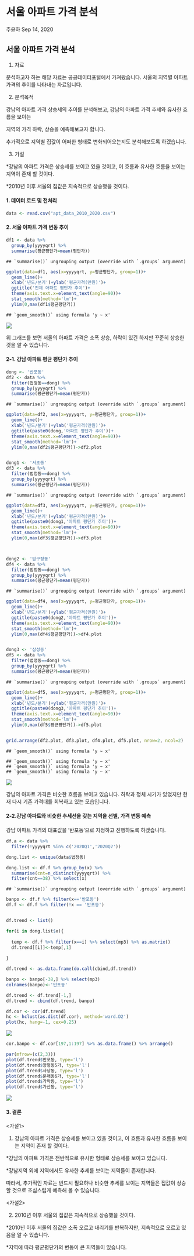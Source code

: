 서울 아파트 가격 분석
================
주윤하
Sep 14, 2020

## 서울 아파트 가격 분석

1.  자료

분석하고자 하는 해당 자료는 공공데이터포털에서 가져왔습니다. 서울의 지역별 아파트가격의 추이를 나타내는 자료입니다.

2.  분석목적

강남의 아파트 가격 상승세의 추이를 분석해보고, 강남의 아파트 가격 추세와 유사한 흐름을 보이는

지역의 가격 하락, 상승을 예측해보고자 합니다.

추가적으로 지역별 집값이 어떠한 형태로 변화되어오는지도 분석해보도록 하겠습니다.

3.  가설

\*강남의 아파트 가격은 상승세를 보이고 있을 것이고, 이 흐름과 유사한 흐름을 보이는 지역이 존재 할 것이다.

\*2010년 이후 서울의 집값은 지속적으로 상승했을 것이다.

#### 1\. 데이터 로드 및 전처리

``` r
data <- read.csv("apt_data_2010_2020.csv")
```

#### 2\. 서울 아파트 가격 변동 추이

``` r
df1 <- data %>% 
  group_by(yyyyqrt) %>% 
  summarise(평균평단가=mean(평단가))
```

    ## `summarise()` ungrouping output (override with `.groups` argument)

``` r
ggplot(data=df1, aes(x=yyyyqrt, y=평균평단가, group=1))+
  geom_line()+
  xlab('년도/분기')+ylab('평균가격(만원)')+
  ggtitle('전체 아파트 평단가 추이')+
  theme(axis.text.x=element_text(angle=90))+
  stat_smooth(method='lm')+
  ylim(0,max(df1$평균평단가))
```

    ## `geom_smooth()` using formula 'y ~ x'

![](서울아파트가격추이_files/figure-gfm/unnamed-chunk-2-1.png)<!-- -->

위 그래프를 보면 서울의 아파트 가격은 소폭 상승, 하락이 있긴 하지만 꾸준히 상승한 것을 알 수 있습니다.

#### 2-1. 강남 아파트 평균 평단가 추이

``` r
dong <- '반포동'
df2 <- data %>% 
  filter(법정동==dong) %>% 
  group_by(yyyyqrt) %>% 
  summarise(평균평단가=mean(평단가))
```

    ## `summarise()` ungrouping output (override with `.groups` argument)

``` r
ggplot(data=df2, aes(x=yyyyqrt, y=평균평단가, group=1))+
  geom_line()+
  xlab('년도/분기')+ylab('평균가격(만원)')+
  ggtitle(paste0(dong,'아파트 평단가 추이'))+
  theme(axis.text.x=element_text(angle=90))+
  stat_smooth(method='lm')+
  ylim(0,max(df2$평균평단가))->df2.plot


dong1 <- '서초동'
df3 <- data %>% 
  filter(법정동==dong) %>% 
  group_by(yyyyqrt) %>% 
  summarise(평균평단가=mean(평단가))
```

    ## `summarise()` ungrouping output (override with `.groups` argument)

``` r
ggplot(data=df3, aes(x=yyyyqrt, y=평균평단가, group=1))+
  geom_line()+
  xlab('년도/분기')+ylab('평균가격(만원)')+
  ggtitle(paste0(dong1,'아파트 평단가 추이'))+
  theme(axis.text.x=element_text(angle=90))+
  stat_smooth(method='lm')+
  ylim(0,max(df3$평균평단가))->df3.plot



dong2 <- '압구정동'
df4 <- data %>% 
  filter(법정동==dong) %>% 
  group_by(yyyyqrt) %>% 
  summarise(평균평단가=mean(평단가))
```

    ## `summarise()` ungrouping output (override with `.groups` argument)

``` r
ggplot(data=df4, aes(x=yyyyqrt, y=평균평단가, group=1))+
  geom_line()+
  xlab('년도/분기')+ylab('평균가격(만원)')+
  ggtitle(paste0(dong2,'아파트 평단가 추이'))+
  theme(axis.text.x=element_text(angle=90))+
  stat_smooth(method='lm')+
  ylim(0,max(df4$평균평단가))->df4.plot


dong3 <- '삼성동'
df5 <- data %>% 
  filter(법정동==dong) %>% 
  group_by(yyyyqrt) %>% 
  summarise(평균평단가=mean(평단가))
```

    ## `summarise()` ungrouping output (override with `.groups` argument)

``` r
ggplot(data=df5, aes(x=yyyyqrt, y=평균평단가, group=1))+
  geom_line()+
  xlab('년도/분기')+ylab('평균가격(만원)')+
  ggtitle(paste0(dong3,'아파트 평단가 추이'))+
  theme(axis.text.x=element_text(angle=90))+
  stat_smooth(method='lm')+
  ylim(0,max(df5$평균평단가))->df5.plot


grid.arrange(df2.plot, df3.plot, df4.plot, df5.plot, nrow=2, ncol=2)
```

    ## `geom_smooth()` using formula 'y ~ x'

    ## `geom_smooth()` using formula 'y ~ x'
    ## `geom_smooth()` using formula 'y ~ x'
    ## `geom_smooth()` using formula 'y ~ x'

![](서울아파트가격추이_files/figure-gfm/unnamed-chunk-3-1.png)<!-- -->

강남의 아파트 가격은 비숫한 흐름을 보이고 있습니다. 하락과 정체 시기가 있었지만 현재 다시 기존 가격대를 회복하고 있는
모습입니다.

#### 2-2.강남 아파트와 비슷한 추세선을 갖는 지역을 선별, 가격 변동 예측

강남 아파트 가격의 대표값을 ’반포동’으로 지정하고 진행하도록 하겠습니다.

``` r
df.a <- data %>% 
  filter(!yyyyqrt %in% c('2020Q1','2020Q2'))

dong.list <- unique(data$법정동)
```

``` r
dong.list <- df.f %>% group_by(x) %>% 
  summarise(cnt=n_distinct(yyyyqrt)) %>% 
  filter(cnt==38) %>% select(x)
```

    ## `summarise()` ungrouping output (override with `.groups` argument)

``` r
banpo <- df.f %>% filter(x=='반포동')
df.f <- df.f %>% filter(!x == '반포동')


df.trend <- list()

for(i in dong.list$x){
  
  temp <- df.f %>% filter(x==i) %>% select(mp3) %>% as.matrix()
  df.trend[[i]]<-temp[,1]
                                                              
}

df.trend <- as.data.frame(do.call(cbind,df.trend)) 

banpo <- banpo[-38,] %>% select(mp3)
colnames(banpo)<-'반포동'

df.trend <- df.trend[-1,]
df.trend <- cbind(df.trend, banpo)

df.cor <- cor(df.trend)
hc <- hclust(as.dist(df.cor), method='ward.D2')
plot(hc, hang=-1, cex=0.25)
```

![](서울아파트가격추이_files/figure-gfm/unnamed-chunk-6-1.png)<!-- -->

``` r
cor.banpo <- df.cor[197,1:197] %>% as.data.frame() %>% arrange()

par(mfrow=(c(2,3)))
plot(df.trend$반포동, type='l')
plot(df.trend$양평동5가, type='l')
plot(df.trend$사당동, type='l')
plot(df.trend$문래동6가, type='l')
plot(df.trend$가락동, type='l')
plot(df.trend$가산동, type='l')
```

![](서울아파트가격추이_files/figure-gfm/unnamed-chunk-6-2.png)<!-- -->

#### 3\. 결론

<가설1>

1)  강남의 아파트 가격은 상승세를 보이고 있을 것이고, 이 흐름과 유사한 흐름을 보이는 지역이 존재 할 것이다.

\*강남의 아파트 가격은 전반적으로 유사한 형태로 상승세를 보이고 있습니다.

\*강남지역 외에 지역에서도 유사한 추세를 보이는 지역들이 존재합니다.

따라서, 추가적인 자료는 반드시 필요하나 비슷한 추세를 보이는 지역들은 집값이 상승할 것으로 조심스럽게 예측해 볼 수 있습니다.

<가설2>

2)  2010년 이후 서울의 집값은 지속적으로 상승했을 것이다.

\*2010년 이후 서울의 집값은 소폭 오르고 내리기를 반복하지만, 지속적으로 오르고 있음을 알 수 있습니다.

\*지역에 따라 평균평단가의 변동이 큰 지역들이 있습니다.
